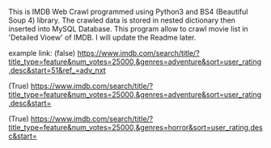This is IMDB Web Crawl programmed using Python3 and BS4 (Beautiful Soup 4) library. The crawled data is stored in nested dictionary then inserted into MySQL Database. This program allow to crawl movie list in 'Detailed Vioew' of IMDB. I will update the Readme later.

example link:
(false) https://www.imdb.com/search/title/?title_type=feature&num_votes=25000,&genres=adventure&sort=user_rating,desc&start=51&ref_=adv_nxt

(True) https://www.imdb.com/search/title/?title_type=feature&num_votes=25000,&genres=adventure&sort=user_rating,desc&start=

(True) https://www.imdb.com/search/title/?title_type=feature&num_votes=25000,&genres=horror&sort=user_rating,desc&start=
